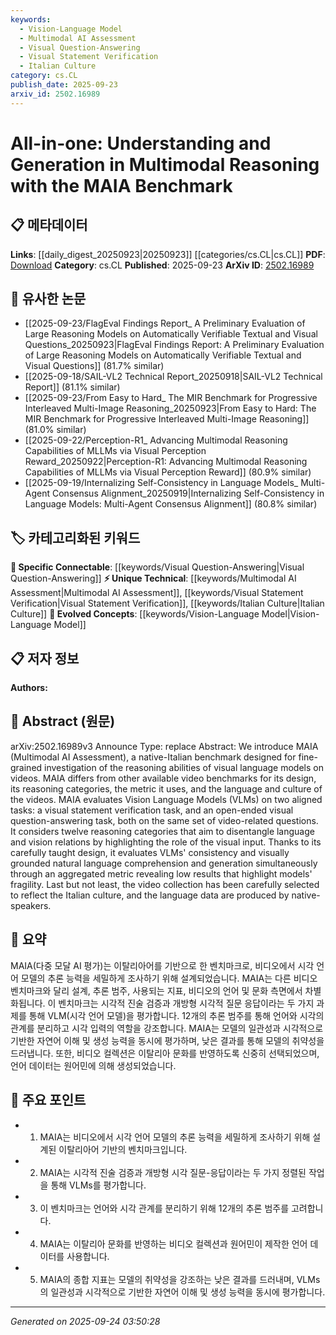 ```yaml
---
keywords:
  - Vision-Language Model
  - Multimodal AI Assessment
  - Visual Question-Answering
  - Visual Statement Verification
  - Italian Culture
category: cs.CL
publish_date: 2025-09-23
arxiv_id: 2502.16989
---
```


<!-- KEYWORD_LINKING_METADATA:
{
  "processed_timestamp": "2025-09-24T03:50:28.499763",
  "vocabulary_version": "1.0",
  "selected_keywords": [
    "Vision-Language Model",
    "Multimodal AI Assessment",
    "Visual Question-Answering",
    "Visual Statement Verification",
    "Italian Culture"
  ],
  "rejected_keywords": [],
  "similarity_scores": {
    "Vision-Language Model": 0.9,
    "Multimodal AI Assessment": 0.82,
    "Visual Question-Answering": 0.85,
    "Visual Statement Verification": 0.78,
    "Italian Culture": 0.72
  },
  "extraction_method": "AI_prompt_based",
  "budget_applied": true,
  "candidates_json": {
    "candidates": [
      {
        "surface": "Vision Language Models",
        "canonical": "Vision-Language Model",
        "aliases": [
          "VLMs",
          "Vision-Language Models"
        ],
        "category": "evolved_concepts",
        "rationale": "Vision-Language Models are central to the paper's focus on multimodal reasoning, providing strong links to current research trends.",
        "novelty_score": 0.45,
        "connectivity_score": 0.88,
        "specificity_score": 0.82,
        "link_intent_score": 0.9
      },
      {
        "surface": "Multimodal AI Assessment",
        "canonical": "Multimodal AI Assessment",
        "aliases": [
          "MAIA"
        ],
        "category": "unique_technical",
        "rationale": "MAIA is a unique benchmark introduced in the paper, which is crucial for understanding its contribution to multimodal reasoning.",
        "novelty_score": 0.75,
        "connectivity_score": 0.65,
        "specificity_score": 0.89,
        "link_intent_score": 0.82
      },
      {
        "surface": "Visual Question-Answering",
        "canonical": "Visual Question-Answering",
        "aliases": [
          "Visual QA"
        ],
        "category": "specific_connectable",
        "rationale": "The paper evaluates models on visual question-answering tasks, a key area in multimodal research.",
        "novelty_score": 0.55,
        "connectivity_score": 0.78,
        "specificity_score": 0.8,
        "link_intent_score": 0.85
      },
      {
        "surface": "Visual Statement Verification",
        "canonical": "Visual Statement Verification",
        "aliases": [],
        "category": "unique_technical",
        "rationale": "This task is a novel aspect of the benchmark, highlighting the paper's unique approach to evaluating reasoning abilities.",
        "novelty_score": 0.68,
        "connectivity_score": 0.6,
        "specificity_score": 0.85,
        "link_intent_score": 0.78
      },
      {
        "surface": "Italian Culture",
        "canonical": "Italian Culture",
        "aliases": [],
        "category": "unique_technical",
        "rationale": "The focus on Italian culture is a distinctive feature of the benchmark, important for understanding its context and application.",
        "novelty_score": 0.7,
        "connectivity_score": 0.55,
        "specificity_score": 0.9,
        "link_intent_score": 0.72
      }
    ],
    "ban_list_suggestions": [
      "video-related questions",
      "native-speakers",
      "carefully selected"
    ]
  },
  "decisions": [
    {
      "candidate_surface": "Vision Language Models",
      "resolved_canonical": "Vision-Language Model",
      "decision": "linked",
      "scores": {
        "novelty": 0.45,
        "connectivity": 0.88,
        "specificity": 0.82,
        "link_intent": 0.9
      }
    },
    {
      "candidate_surface": "Multimodal AI Assessment",
      "resolved_canonical": "Multimodal AI Assessment",
      "decision": "linked",
      "scores": {
        "novelty": 0.75,
        "connectivity": 0.65,
        "specificity": 0.89,
        "link_intent": 0.82
      }
    },
    {
      "candidate_surface": "Visual Question-Answering",
      "resolved_canonical": "Visual Question-Answering",
      "decision": "linked",
      "scores": {
        "novelty": 0.55,
        "connectivity": 0.78,
        "specificity": 0.8,
        "link_intent": 0.85
      }
    },
    {
      "candidate_surface": "Visual Statement Verification",
      "resolved_canonical": "Visual Statement Verification",
      "decision": "linked",
      "scores": {
        "novelty": 0.68,
        "connectivity": 0.6,
        "specificity": 0.85,
        "link_intent": 0.78
      }
    },
    {
      "candidate_surface": "Italian Culture",
      "resolved_canonical": "Italian Culture",
      "decision": "linked",
      "scores": {
        "novelty": 0.7,
        "connectivity": 0.55,
        "specificity": 0.9,
        "link_intent": 0.72
      }
    }
  ]
}
-->

# All-in-one: Understanding and Generation in Multimodal Reasoning with the MAIA Benchmark

## 📋 메타데이터

**Links**: [[daily_digest_20250923|20250923]] [[categories/cs.CL|cs.CL]]
**PDF**: [Download](https://arxiv.org/pdf/2502.16989.pdf)
**Category**: cs.CL
**Published**: 2025-09-23
**ArXiv ID**: [2502.16989](https://arxiv.org/abs/2502.16989)

## 🔗 유사한 논문
- [[2025-09-23/FlagEval Findings Report_ A Preliminary Evaluation of Large Reasoning Models on Automatically Verifiable Textual and Visual Questions_20250923|FlagEval Findings Report: A Preliminary Evaluation of Large Reasoning Models on Automatically Verifiable Textual and Visual Questions]] (81.7% similar)
- [[2025-09-18/SAIL-VL2 Technical Report_20250918|SAIL-VL2 Technical Report]] (81.1% similar)
- [[2025-09-23/From Easy to Hard_ The MIR Benchmark for Progressive Interleaved Multi-Image Reasoning_20250923|From Easy to Hard: The MIR Benchmark for Progressive Interleaved Multi-Image Reasoning]] (81.0% similar)
- [[2025-09-22/Perception-R1_ Advancing Multimodal Reasoning Capabilities of MLLMs via Visual Perception Reward_20250922|Perception-R1: Advancing Multimodal Reasoning Capabilities of MLLMs via Visual Perception Reward]] (80.9% similar)
- [[2025-09-19/Internalizing Self-Consistency in Language Models_ Multi-Agent Consensus Alignment_20250919|Internalizing Self-Consistency in Language Models: Multi-Agent Consensus Alignment]] (80.8% similar)

## 🏷️ 카테고리화된 키워드
**🔗 Specific Connectable**: [[keywords/Visual Question-Answering|Visual Question-Answering]]
**⚡ Unique Technical**: [[keywords/Multimodal AI Assessment|Multimodal AI Assessment]], [[keywords/Visual Statement Verification|Visual Statement Verification]], [[keywords/Italian Culture|Italian Culture]]
**🚀 Evolved Concepts**: [[keywords/Vision-Language Model|Vision-Language Model]]

## 📋 저자 정보

**Authors:** 

## 📄 Abstract (원문)

arXiv:2502.16989v3 Announce Type: replace 
Abstract: We introduce MAIA (Multimodal AI Assessment), a native-Italian benchmark designed for fine-grained investigation of the reasoning abilities of visual language models on videos. MAIA differs from other available video benchmarks for its design, its reasoning categories, the metric it uses, and the language and culture of the videos. MAIA evaluates Vision Language Models (VLMs) on two aligned tasks: a visual statement verification task, and an open-ended visual question-answering task, both on the same set of video-related questions. It considers twelve reasoning categories that aim to disentangle language and vision relations by highlighting the role of the visual input. Thanks to its carefully taught design, it evaluates VLMs' consistency and visually grounded natural language comprehension and generation simultaneously through an aggregated metric revealing low results that highlight models' fragility. Last but not least, the video collection has been carefully selected to reflect the Italian culture, and the language data are produced by native-speakers.

## 📝 요약

MAIA(다중 모달 AI 평가)는 이탈리아어를 기반으로 한 벤치마크로, 비디오에서 시각 언어 모델의 추론 능력을 세밀하게 조사하기 위해 설계되었습니다. MAIA는 다른 비디오 벤치마크와 달리 설계, 추론 범주, 사용되는 지표, 비디오의 언어 및 문화 측면에서 차별화됩니다. 이 벤치마크는 시각적 진술 검증과 개방형 시각적 질문 응답이라는 두 가지 과제를 통해 VLM(시각 언어 모델)을 평가합니다. 12개의 추론 범주를 통해 언어와 시각의 관계를 분리하고 시각 입력의 역할을 강조합니다. MAIA는 모델의 일관성과 시각적으로 기반한 자연어 이해 및 생성 능력을 동시에 평가하며, 낮은 결과를 통해 모델의 취약성을 드러냅니다. 또한, 비디오 컬렉션은 이탈리아 문화를 반영하도록 신중히 선택되었으며, 언어 데이터는 원어민에 의해 생성되었습니다.

## 🎯 주요 포인트

- 1. MAIA는 비디오에서 시각 언어 모델의 추론 능력을 세밀하게 조사하기 위해 설계된 이탈리아어 기반의 벤치마크입니다.
- 2. MAIA는 시각적 진술 검증과 개방형 시각 질문-응답이라는 두 가지 정렬된 작업을 통해 VLMs를 평가합니다.
- 3. 이 벤치마크는 언어와 시각 관계를 분리하기 위해 12개의 추론 범주를 고려합니다.
- 4. MAIA는 이탈리아 문화를 반영하는 비디오 컬렉션과 원어민이 제작한 언어 데이터를 사용합니다.
- 5. MAIA의 종합 지표는 모델의 취약성을 강조하는 낮은 결과를 드러내며, VLMs의 일관성과 시각적으로 기반한 자연어 이해 및 생성 능력을 동시에 평가합니다.


---

*Generated on 2025-09-24 03:50:28*